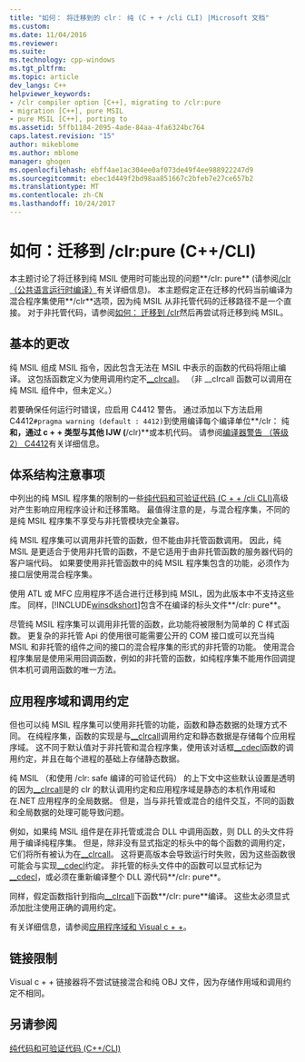 ```yaml
---
title: "如何： 将迁移到的 clr： 纯 (C + + /cli CLI) |Microsoft 文档"
ms.custom: 
ms.date: 11/04/2016
ms.reviewer: 
ms.suite: 
ms.technology: cpp-windows
ms.tgt_pltfrm: 
ms.topic: article
dev_langs: C++
helpviewer_keywords:
- /clr compiler option [C++], migrating to /clr:pure
- migration [C++], pure MSIL
- pure MSIL [C++], porting to
ms.assetid: 5ffb1184-2095-4ade-84aa-4fa6324bc764
caps.latest.revision: "15"
author: mikeblome
ms.author: mblome
manager: ghogen
ms.openlocfilehash: ebff4ae1ac304ee0af073de49f4ee988922247d9
ms.sourcegitcommit: ebec1d449f2bd98aa851667c2bfeb7e27ce657b2
ms.translationtype: MT
ms.contentlocale: zh-CN
ms.lasthandoff: 10/24/2017
---
```

# <a name="how-to-migrate-to-clrpure-ccli"></a>如何：迁移到 /clr:pure (C++/CLI)
本主题讨论了将迁移到纯 MSIL 使用时可能出现的问题**/clr: pure** (请参阅[/clr （公共语言运行时编译）](../build/reference/clr-common-language-runtime-compilation.md)有关详细信息)。 本主题假定正在迁移的代码当前编译为混合程序集使用**/clr**选项，因为纯 MSIL 从非托管代码的迁移路径不是一个直接。 对于非托管代码，请参阅[如何： 迁移到 /clr](../dotnet/how-to-migrate-to-clr.md)然后再尝试将迁移到纯 MSIL。  
  
## <a name="basic-changes"></a>基本的更改  
 纯 MSIL 组成 MSIL 指令，因此包含无法在 MSIL 中表示的函数的代码将阻止编译。 这包括函数定义为使用调用约定不[__clrcall](../cpp/clrcall.md)。 （非 __clrcall 函数可以调用在纯 MSIL 组件中，但未定义。）  
  
 若要确保任何运行时错误，应启用 C4412 警告。 通过添加以下方法启用 C4412`#pragma warning (default : 4412)`到使用编译每个编译单位**/clr： 纯**和，通过 c + + 类型与其他 IJW (**/clr)**或本机代码。 请参阅[编译器警告 （等级 2） C4412](../error-messages/compiler-warnings/compiler-warning-level-2-c4412.md)有关详细信息。  
  
## <a name="architectural-considerations"></a>体系结构注意事项  
 中列出的纯 MSIL 程序集的限制的一些[纯代码和可验证代码 (C + + /cli CLI)](../dotnet/pure-and-verifiable-code-cpp-cli.md)高级对产生影响应用程序设计和迁移策略。 最值得注意的是，与混合程序集，不同的是纯 MSIL 程序集不享受与非托管模块完全兼容。  
  
 纯 MSIL 程序集可以调用非托管的函数，但不能由非托管函数调用。 因此，纯 MSIL 是更适合于使用非托管的函数，不是它适用于由非托管函数的服务器代码的客户端代码。 如果要使用非托管函数中的纯 MSIL 程序集包含的功能，必须作为接口层使用混合程序集。  
  
 使用 ATL 或 MFC 应用程序不适合进行迁移到纯 MSIL，因为此版本中不支持这些库。 同样，[!INCLUDE[winsdkshort](../atl-mfc-shared/reference/includes/winsdkshort_md.md)]包含不在编译的标头文件**/clr: pure**。  
  
 尽管纯 MSIL 程序集可以调用非托管的函数，此功能将被限制为简单的 C 样式函数。 更复杂的非托管 Api 的使用很可能需要公开的 COM 接口或可以充当纯 MSIL 和非托管的组件之间的接口的混合程序集的形式的非托管的功能。 使用混合程序集层是使用采用回调函数，例如的非托管的函数，如纯程序集不能用作回调提供本机可调用函数的唯一方法。  
  
## <a name="application-domains-and-calling-conventions"></a>应用程序域和调用约定  
 但也可以纯 MSIL 程序集可以使用非托管的功能，函数和静态数据的处理方式不同。 在纯程序集，函数的实现是与[__clrcall](../cpp/clrcall.md)调用约定和静态数据是存储每个应用程序域。 这不同于默认值对于非托管和混合程序集，使用该对话框[__cdecl](../cpp/cdecl.md)函数的调用约定，并且在每个进程的基础上存储静态数据。  
  
 纯 MSIL （和使用 /clr: safe 编译的可验证代码） 的上下文中这些默认设置是透明的因为[__clrcall](../cpp/clrcall.md)是的 clr 的默认调用约定和应用程序域是静态的本机作用域和在.NET 应用程序的全局数据。 但是，当与非托管或混合的组件交互，不同的函数和全局数据的处理可能导致问题。  
  
 例如，如果纯 MSIL 组件是在非托管或混合 DLL 中调用函数，则 DLL 的头文件将用于编译纯程序集。 但是，除非没有显式指定的标头中的每个函数的调用约定，它们将所有被认为在[__clrcall](../cpp/clrcall.md)。 这将更高版本会导致运行时失败，因为这些函数很可能会与实现[__cdecl](../cpp/cdecl.md)约定。 非托管的标头文件中的函数可以显式标记为[__cdecl](../cpp/cdecl.md)，或必须在重新编译整个 DLL 源代码**/clr: pure**。  
  
 同样，假定函数指针到指向[__clrcall](../cpp/clrcall.md)下函数**/clr: pure**编译。 这些太必须显式添加批注使用正确的调用约定。  
  
 有关详细信息，请参阅[应用程序域和 Visual c + +](../dotnet/application-domains-and-visual-cpp.md)。  
  
## <a name="linking-limitations"></a>链接限制  
 Visual c + + 链接器将不尝试链接混合和纯 OBJ 文件，因为存储作用域和调用约定不相同。  
  
## <a name="see-also"></a>另请参阅  
 [纯代码和可验证代码 (C++/CLI)](../dotnet/pure-and-verifiable-code-cpp-cli.md)